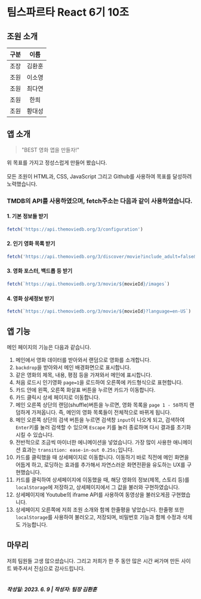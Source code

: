 # 팀스파르타 React 6기 10조

## 조원 소개

| 구분  | 이름 |
| --------- |:----------:|
| 조장      | 김환훈     |
| 조원      | 이소영     |
| 조원      | 최다연     |
| 조원      | 한희       |
| 조원      | 황대성     |

## 앱 소개
> "BEST 영화 앱을 만들자!"

위 목표를 가지고 정성스럽게 만들어 봤습니다. <br>
<br>
모든 조원이 HTML과, CSS, JavaScript 그리고 Github를 사용하여 목표를 달성하려 노력했습니다.
### TMDB의 API를 사용하였으며, fetch주소는 다음과 같이 사용하였습니다.
#### 1. 기본 정보들 받기
```javascript
fetch('https://api.themoviedb.org/3/configuration')
```
#### 2. 인기 영화 목록 받기
```javascript
fetch('https://api.themoviedb.org/3/discover/movie?include_adult=false&include_video=false&language=en-US&page=1&sort_by=popularity.desc')
```
#### 3. 영화 포스터, 백드롭 등 받기
```javascript
fetch(`https://api.themoviedb.org/3/movie/${movieId}/images`)
```
#### 4. 영화 상세정보 받기
```javascript
fetch(`https://api.themoviedb.org/3/movie/${movieId}?language=en-US`)
```

## 앱 기능
메인 페이지의 기능은 다음과 같습니다.
1. 메인에서 영화 데이터를 받아와서 랜덤으로 영화를 소개합니다.<br>
2. `backdrop`을 받아와서 메인 배경화면으로 표시합니다.<br>
3. 같은 영화의 제목, 내용, 평점 등을 가져와서 메인에 표시합니다. <br>
4. 처음 로드시 인기영화 `page=1`을 로드하여 오른쪽에 카드형식으로 표현합니다.<br>
5. 카드 안에 왼쪽, 오른쪽 화살표 버튼을 누르면 카드가 이동합니다. <br>
6. 카드 클릭시 상세 페이지로 이동합니다. <br>
7. 메인 오른쪽 상단의 랜덤(shuffle)버튼을 누르면, 영화 목록을 `page 1 - 50`까지 랜덤하게 가져옵니다. 즉, 메인의 영화 목록들이 전체적으로 바뀌게 됩니다.
8. 메인 오른쪽 상단의 검색 버튼을 누르면 검색창 `input`이 나오게 되고, 검색하여 `Enter`키를 눌러 검색할 수 있으며 `Escape` 키를 눌러 종료하며 다시 결과를 초기화 시킬 수 있습니다.
9. 전반적으로 조금씩 마이너한 에니메이션을 넣었습니다. 가장 많이 사용한 애니메이션 효과는 `transition: ease-in-out 0.25s;`입니다.<br>
10. 카드를 클릭했을 때 상세페이지로 이동합니다. 이동하기 바로 직전에 메인 화면을 어둡게 하고, 로딩하는 효과를 추가해서 자연스러운 화면전환을 유도하는 UX를 구현했습니다. <br>
11. 카드를 클릭하여 상세페이지에 이동했을 때, 해당 영화의 정보(제목, 스토리 등)를 `localStorage`에 저장하고, 상세페이지에서 그 값을 불러와 구현하였습니다.<br>
12. 상세페이지에 Youtube의 iframe API를 사용하여 동영상을 불러오게끔 구현했습니다.<br>
13. 상세페이지 오른쪽에 저희 조원 소개와 함께 한줄평을 넣었습니다. 한줄평 또한 `localStorage`를 사용하여 불러오고, 저장되며, 비밀번호 기능과 함께 수정과 삭제도 가능합니다.

## 마무리
저희 팀원들 고생 많으셨습니다. 그리고 저희가 한 주 동안 많은 시간 써가며 만든 사이트 봐주셔서 진심으로 감사드립니다.
<br>
<br>
#####  작성일: 2023. 6. 9 | 작성자: 팀장 김환훈
